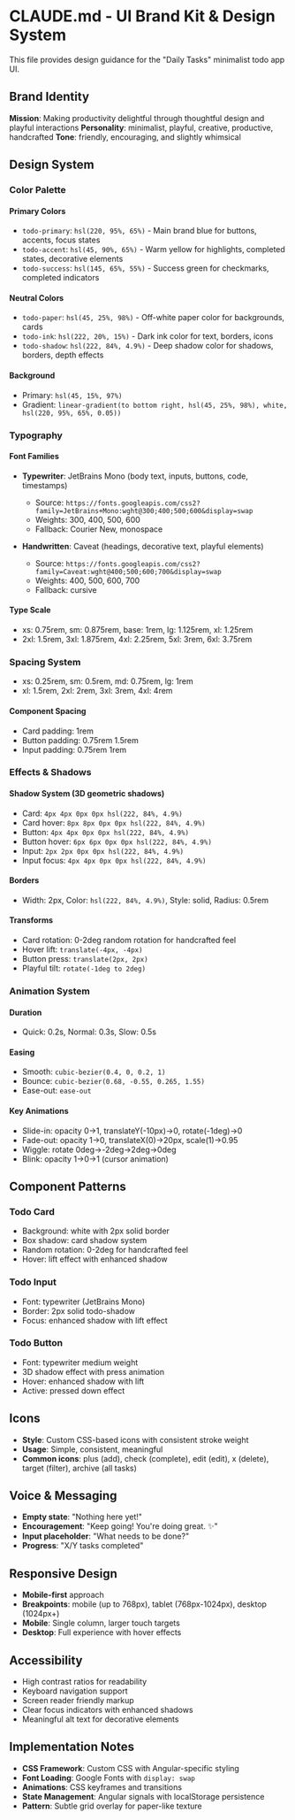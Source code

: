 # CLAUDE.md - UI Brand Kit & Design System

This file provides design guidance for the "Daily Tasks" minimalist todo app UI.

## Brand Identity

**Mission**: Making productivity delightful through thoughtful design and playful interactions
**Personality**: minimalist, playful, creative, productive, handcrafted
**Tone**: friendly, encouraging, and slightly whimsical

## Design System

### Color Palette

#### Primary Colors
- `todo-primary`: `hsl(220, 95%, 65%)` - Main brand blue for buttons, accents, focus states
- `todo-accent`: `hsl(45, 90%, 65%)` - Warm yellow for highlights, completed states, decorative elements
- `todo-success`: `hsl(145, 65%, 55%)` - Success green for checkmarks, completed indicators

#### Neutral Colors
- `todo-paper`: `hsl(45, 25%, 98%)` - Off-white paper color for backgrounds, cards
- `todo-ink`: `hsl(222, 20%, 15%)` - Dark ink color for text, borders, icons
- `todo-shadow`: `hsl(222, 84%, 4.9%)` - Deep shadow color for shadows, borders, depth effects

#### Background
- Primary: `hsl(45, 15%, 97%)`
- Gradient: `linear-gradient(to bottom right, hsl(45, 25%, 98%), white, hsl(220, 95%, 65%, 0.05))`

### Typography

#### Font Families
- **Typewriter**: JetBrains Mono (body text, inputs, buttons, code, timestamps)
  - Source: `https://fonts.googleapis.com/css2?family=JetBrains+Mono:wght@300;400;500;600&display=swap`
  - Weights: 300, 400, 500, 600
  - Fallback: Courier New, monospace

- **Handwritten**: Caveat (headings, decorative text, playful elements)
  - Source: `https://fonts.googleapis.com/css2?family=Caveat:wght@400;500;600;700&display=swap`
  - Weights: 400, 500, 600, 700
  - Fallback: cursive

#### Type Scale
- xs: 0.75rem, sm: 0.875rem, base: 1rem, lg: 1.125rem, xl: 1.25rem
- 2xl: 1.5rem, 3xl: 1.875rem, 4xl: 2.25rem, 5xl: 3rem, 6xl: 3.75rem

### Spacing System
- xs: 0.25rem, sm: 0.5rem, md: 0.75rem, lg: 1rem
- xl: 1.5rem, 2xl: 2rem, 3xl: 3rem, 4xl: 4rem

#### Component Spacing
- Card padding: 1rem
- Button padding: 0.75rem 1.5rem
- Input padding: 0.75rem 1rem

### Effects & Shadows

#### Shadow System (3D geometric shadows)
- Card: `4px 4px 0px 0px hsl(222, 84%, 4.9%)`
- Card hover: `8px 8px 0px 0px hsl(222, 84%, 4.9%)`
- Button: `4px 4px 0px 0px hsl(222, 84%, 4.9%)`
- Button hover: `6px 6px 0px 0px hsl(222, 84%, 4.9%)`
- Input: `2px 2px 0px 0px hsl(222, 84%, 4.9%)`
- Input focus: `4px 4px 0px 0px hsl(222, 84%, 4.9%)`

#### Borders
- Width: 2px, Color: `hsl(222, 84%, 4.9%)`, Style: solid, Radius: 0.5rem

#### Transforms
- Card rotation: 0-2deg random rotation for handcrafted feel
- Hover lift: `translate(-4px, -4px)`
- Button press: `translate(2px, 2px)`
- Playful tilt: `rotate(-1deg to 2deg)`

### Animation System

#### Duration
- Quick: 0.2s, Normal: 0.3s, Slow: 0.5s

#### Easing
- Smooth: `cubic-bezier(0.4, 0, 0.2, 1)`
- Bounce: `cubic-bezier(0.68, -0.55, 0.265, 1.55)`
- Ease-out: `ease-out`

#### Key Animations
- Slide-in: opacity 0→1, translateY(-10px)→0, rotate(-1deg)→0
- Fade-out: opacity 1→0, translateX(0)→20px, scale(1)→0.95
- Wiggle: rotate 0deg→-2deg→2deg→0deg
- Blink: opacity 1→0→1 (cursor animation)

## Component Patterns

### Todo Card
- Background: white with 2px solid border
- Box shadow: card shadow system
- Random rotation: 0-2deg for handcrafted feel
- Hover: lift effect with enhanced shadow

### Todo Input
- Font: typewriter (JetBrains Mono)
- Border: 2px solid todo-shadow
- Focus: enhanced shadow with lift effect

### Todo Button  
- Font: typewriter medium weight
- 3D shadow effect with press animation
- Hover: enhanced shadow with lift
- Active: pressed down effect

## Icons
- **Style**: Custom CSS-based icons with consistent stroke weight
- **Usage**: Simple, consistent, meaningful
- **Common icons**: plus (add), check (complete), edit (edit), x (delete), target (filter), archive (all tasks)

## Voice & Messaging
- **Empty state**: "Nothing here yet!"
- **Encouragement**: "Keep going! You're doing great. ✨"
- **Input placeholder**: "What needs to be done?"
- **Progress**: "X/Y tasks completed"

## Responsive Design
- **Mobile-first** approach
- **Breakpoints**: mobile (up to 768px), tablet (768px-1024px), desktop (1024px+)
- **Mobile**: Single column, larger touch targets
- **Desktop**: Full experience with hover effects

## Accessibility
- High contrast ratios for readability
- Keyboard navigation support
- Screen reader friendly markup
- Clear focus indicators with enhanced shadows
- Meaningful alt text for decorative elements

## Implementation Notes
- **CSS Framework**: Custom CSS with Angular-specific styling
- **Font Loading**: Google Fonts with `display: swap`
- **Animations**: CSS keyframes and transitions
- **State Management**: Angular signals with localStorage persistence
- **Pattern**: Subtle grid overlay for paper-like texture